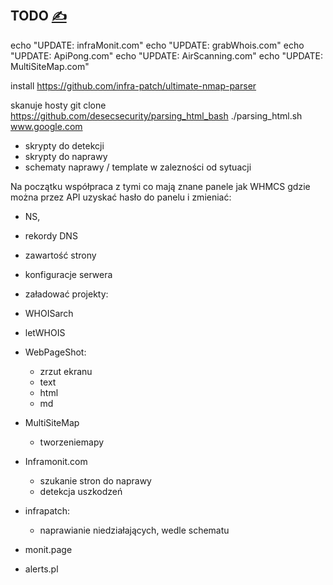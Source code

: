 
## TODO [<span style='font-size:20px;'>&#x270D;</span>](https://github.com/infra-patch/bash/edit/main/DOCS/TODO.md)


echo "UPDATE: infraMonit.com"
echo "UPDATE: grabWhois.com"
echo "UPDATE: ApiPong.com"
echo "UPDATE: AirScanning.com"
echo "UPDATE: MultiSiteMap.com"


install
https://github.com/infra-patch/ultimate-nmap-parser

skanuje hosty
git clone https://github.com/desecsecurity/parsing_html_bash
./parsing_html.sh www.google.com


+ skrypty do detekcji
+ skrypty do naprawy
+ schematy naprawy / template w zalezności od sytuacji





Na początku współpraca z tymi co mają znane panele jak WHMCS
gdzie można przez API uzyskać hasło do panelu i zmieniać:
+ NS,
+ rekordy DNS
+ zawartość strony
+ konfiguracje serwera

+ załadować projekty:
+ WHOISarch
+ letWHOIS
+ WebPageShot:
    + zrzut ekranu
    + text
    + html
    + md
+ MultiSiteMap
    + tworzeniemapy
+ Inframonit.com
    + szukanie stron do naprawy
    + detekcja uszkodzeń
+ infrapatch:
    + naprawianie niedziałających, wedle schematu
+ monit.page
+ alerts.pl